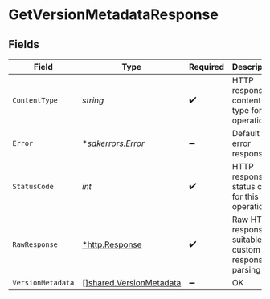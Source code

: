 # GetVersionMetadataResponse


## Fields

| Field                                                                     | Type                                                                      | Required                                                                  | Description                                                               |
| ------------------------------------------------------------------------- | ------------------------------------------------------------------------- | ------------------------------------------------------------------------- | ------------------------------------------------------------------------- |
| `ContentType`                                                             | *string*                                                                  | :heavy_check_mark:                                                        | HTTP response content type for this operation                             |
| `Error`                                                                   | **sdkerrors.Error*                                                        | :heavy_minus_sign:                                                        | Default error response                                                    |
| `StatusCode`                                                              | *int*                                                                     | :heavy_check_mark:                                                        | HTTP response status code for this operation                              |
| `RawResponse`                                                             | [*http.Response](https://pkg.go.dev/net/http#Response)                    | :heavy_check_mark:                                                        | Raw HTTP response; suitable for custom response parsing                   |
| `VersionMetadata`                                                         | [][shared.VersionMetadata](../../../pkg/models/shared/versionmetadata.md) | :heavy_minus_sign:                                                        | OK                                                                        |